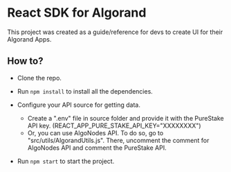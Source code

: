 # React SDK for Algorand

This project was created as a guide/reference for devs to create UI for their Algorand Apps.

## How to?

- Clone the repo.

- Run `npm install` to install all the dependencies.

- Configure your API source for getting data.

    - Create a ".env" file in source folder and provide it with the PureStake API key. (REACT_APP_PURE_STAKE_API_KEY="XXXXXXXX")
    - Or, you can use AlgoNodes API. To do so, go to "src/utils/AlgorandUtils.js". There, uncomment the comment for AlgoNodes API and comment the PureStake API.

- Run `npm start` to start the project.



